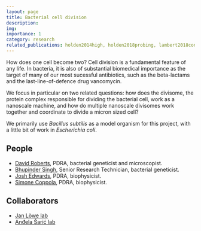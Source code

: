 ```yaml
---
layout: page
title: Bacterial cell division
description:
img: 
importance: 1
category: research
related_publications: holden2014high, holden2018probing, lambert2018constriction, perez2019movement, bisson2017treadmilling, whitley2021ftsz, vanhille2023self, whitley2023one
---
```

How does one cell become two? Cell division is a fundamental feature of any life. In bacteria, it is also of substantial biomedical importance as the target of many of our most sucessful antibiotics, such as the beta-lactams and the last-line-of-defence drug vancomycin.

We focus in particular on two related questions: how does the divisome, the protein complex responsible for dividing the bacterial cell, work as a nanoscale machine, and how do multiple nanoscale divisomes work together and coordinate to divide a micron sized cell?

We primarily use *Bacillus subtilis* as a model organism for this project, with a little bit of work in *Escherichia coli*.

## People
- [David Roberts](https://holdenlab.github.io/projects/roberts_david/), PDRA, bacterial geneticist and microscopist.
- [Bhupinder Singh](https://holdenlab.github.io/projects/singh_bhupinder/), Senior Research Technician, bacterial geneticist.
- [Josh Edwards](https://holdenlab.github.io/projects/edwards_josh/), PDRA, biophysicist.
- [Simone Coppola](https://holdenlab.github.io/projects/coppola_simone/), PDRA, biophysicist.


## Collaborators
- [Jan Löwe lab](https://www2.mrc-lmb.cam.ac.uk/groups/JYL/)
- [Anđela Šarić lab](https://andelasaric.com/)
